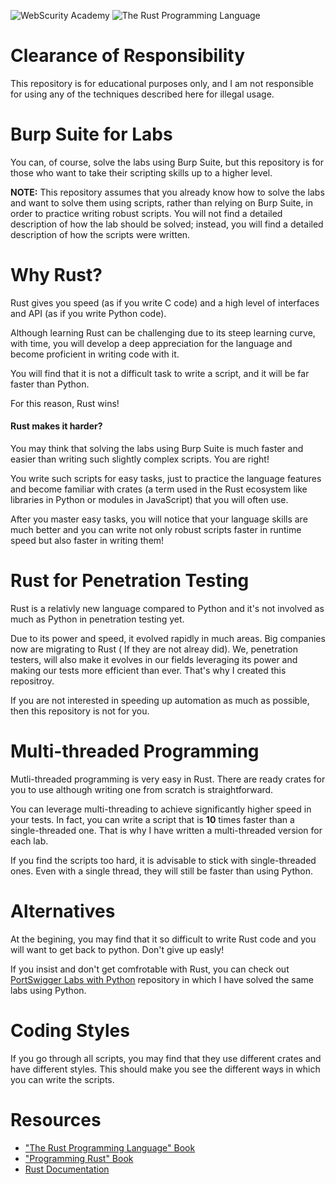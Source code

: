 ![WebScurity Academy](https://portswigger.net/content/images/logos/academy-twittercard.png)
![The Rust Programming Language](https://www.rust-lang.org/static/images/rust-social-wide.jpg)


# Clearance of Responsibility
This repository is for educational purposes only, and I am not responsible for using any of the techniques described here for illegal usage.


# Burp Suite for Labs
You can, of course, solve the labs using Burp Suite, but this repository is for those who want to take their scripting skills up to a higher level.

**NOTE:** This repository assumes that you already know how to solve the labs and want to solve them using scripts, rather than relying on Burp Suite, in order to practice writing robust scripts.
You will not find a detailed description of how the lab should be solved; instead, you will find a detailed description of how the scripts were written.

# Why Rust?
Rust gives you speed (as if you write C code) and a high level of interfaces and API (as if you write Python code).


Although learning Rust can be challenging due to its steep learning curve, with time, you will develop a deep appreciation for the language and become proficient in writing code with it.


You will find that it is not a difficult task to write a script, and it will be far faster than Python.


For this reason, Rust wins!


#### Rust makes it harder?
You may think that solving the labs using Burp Suite is much faster and easier than writing such slightly complex scripts. You are right!


You write such scripts for easy tasks, just to practice the language features and become familiar with crates (a term used in the Rust ecosystem like libraries in Python or modules in JavaScript) that you will often use. 


After you master easy tasks, you will notice that your language skills are much better and you can write not only robust scripts faster in runtime speed but also faster in writing them!

# Rust for Penetration Testing
Rust is a relativly new language compared to Python and it's not involved as much as Python in penetration testing yet.

Due to its power and speed, it evolved rapidly in much areas. Big companies now are migrating to Rust ( If they are not alreay did).
We, penetration testers, will also make it evolves in our fields leveraging its power and making our tests more efficient than ever. That's why I created this repositroy.

If you are not interested in speeding up automation as much as possible, then this repository is not for you.

# Multi-threaded Programming
Mutli-threaded programming is very easy in Rust. There are ready crates for you to use although writing one from scratch is straightforward.

You can leverage multi-threading to achieve significantly higher speed in your tests. In fact, you can write a script that is **10** times faster than a single-threaded one. That is why I have written a multi-threaded version for each lab.

If you find the scripts too hard, it is advisable to stick with single-threaded ones. Even with a single thread, they will still be faster than using Python.

# Alternatives
At the begining, you may find that it so difficult to write Rust code and you will want to get back to python. Don't give up easly! 

If you insist and don't get comfrotable with Rust, you can check out [PortSwigger Labs with Python](https://github.com/elqalawii/portswigger_labs_with_python) repository in which I have solved the same labs using Python.

# Coding Styles
If you go through all scripts, you may find that they use different crates and have different styles.
This should make you see the different ways in which you can write the scripts.

# Resources
- ["The Rust Programming Language" Book](https://doc.rust-lang.org/book/title-page.html)
- ["Programming Rust" Book](https://www.goodreads.com/book/show/25550614-programming-rust?ref=nav_sb_ss_2_16)
- [Rust Documentation](https://doc.rust-lang.org/beta/)